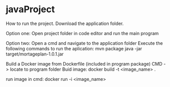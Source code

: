 # javaProject
How to run the project.
Download the application folder.

Option one:
Open project folder in code editor and run the main program

Option two:
Open a cmd and navigate to the application folder
Execute the following commands to run the aplication:
mvn package
java -jar target/mortageplan-1.0.1.jar


Build a Docker image from Dockerfile (included in program package)
CMD -> locate to program folder
Buid image:
docker build -t <image_name> .

run image in cmd:
docker run -i <image_name>
